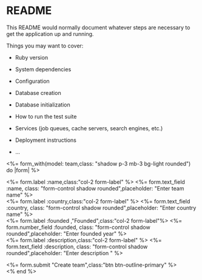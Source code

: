 # README

This README would normally document whatever steps are necessary to get the
application up and running.

Things you may want to cover:

* Ruby version

* System dependencies

* Configuration

* Database creation

* Database initialization

* How to run the test suite

* Services (job queues, cache servers, search engines, etc.)

* Deployment instructions

* ...


<%= form_with(model: team,class: "shadow p-3 mb-3 bg-light rounded") do |form| %>
    <div class="mb-3">
        <%= form.label :name,class:"col-2 form-label" %>
        <%= form.text_field :name, class: "form-control shadow rounded",placeholder: "Enter team name" %>
    </div>
    <div class="mb-3">
        <%= form.label :country,class:"col-2 form-label" %>
        <%= form.text_field :country, class: "form-control shadow rounded",placeholder: "Enter country name" %>
    </div>
    <div class="mb-3">
        <%= form.label :founded ,"Founded",class:"col-2 form-label"%>
        <%= form.number_field :founded, class: "form-control shadow rounded",placeholder: "Enter founded year" %>
    </div>
    <div class="mb-3">
        <%= form.label :description,class:"col-2 form-label" %>
        <%= form.text_field :description, class: "form-control shadow rounded",placeholder: "Enter description " %>
    </div>
  <div>
    <%= form.submit "Create team",class:"btn btn-outline-primary"  %>
  </div>
<% end %>
</div>
</div>
</div>


